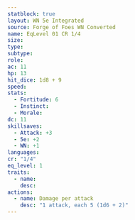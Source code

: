 ```yaml
---
statblock: true
layout: WN 5e Integrated
source: Forge of Foes WN Converted
name: EqLevel 01 CR 1/4
size: 
type: 
subtype: 
role: 
ac: 11
hp: 13
hit_dice: 1d8 + 9
speed: 
stats:
  - Fortitude: 6
  - Instinct: 
  - Morale: 
dc: 11
skillsaves:
  - Attack: +3
  - 5e: +2
  - WN: +1
languages: 
cr: "1/4"
eq_level: 1
traits:
  - name: 
    desc: 
actions:
  - name: Damage per attack
    desc: "1 attack, each 5 (1d6 + 2)"
---
```

